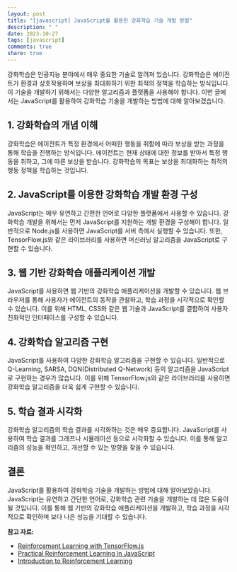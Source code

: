 ```yaml
---
layout: post
title: "[javascript] JavaScript를 활용한 강화학습 기술 개발 방법"
description: " "
date: 2023-10-27
tags: [javascript]
comments: true
share: true
---
```


강화학습은 인공지능 분야에서 매우 중요한 기술로 알려져 있습니다. 강화학습은 에이전트가 환경과 상호작용하며 보상을 최대화하기 위한 최적의 정책을 학습하는 방식입니다. 이 기술을 개발하기 위해서는 다양한 알고리즘과 플랫폼을 사용해야 합니다. 이번 글에서는 JavaScript를 활용하여 강화학습 기술을 개발하는 방법에 대해 알아보겠습니다.

## 1. 강화학습의 개념 이해
강화학습은 에이전트가 특정 환경에서 어떠한 행동을 취함에 따라 보상을 받는 과정을 통해 학습을 진행하는 방식입니다. 에이전트는 현재 상태에 대한 정보를 받아서 특정 행동을 취하고, 그에 따른 보상을 받습니다. 강화학습의 목표는 보상을 최대화하는 최적의 행동 정책을 학습하는 것입니다.

## 2. JavaScript를 이용한 강화학습 개발 환경 구성
JavaScript는 매우 유연하고 간편한 언어로 다양한 플랫폼에서 사용할 수 있습니다. 강화학습 개발을 위해서는 먼저 JavaScript를 지원하는 개발 환경을 구성해야 합니다. 일반적으로 Node.js를 사용하면 JavaScript를 서버 측에서 실행할 수 있습니다. 또한, TensorFlow.js와 같은 라이브러리를 사용하면 머신러닝 알고리즘을 JavaScript로 구현할 수 있습니다.

## 3. 웹 기반 강화학습 애플리케이션 개발
JavaScript를 사용하면 웹 기반의 강화학습 애플리케이션을 개발할 수 있습니다. 웹 브라우저를 통해 사용자가 에이전트의 동작을 관찰하고, 학습 과정을 시각적으로 확인할 수 있습니다. 이를 위해 HTML, CSS와 같은 웹 기술과 JavaScript를 결합하여 사용자 친화적인 인터페이스를 구성할 수 있습니다.

## 4. 강화학습 알고리즘 구현
JavaScript를 사용하여 다양한 강화학습 알고리즘을 구현할 수 있습니다. 일반적으로 Q-Learning, SARSA, DQN(Distributed Q-Network) 등의 알고리즘을 JavaScript로 구현하는 경우가 많습니다. 이를 위해 TensorFlow.js와 같은 라이브러리를 사용하면 강화학습 알고리즘을 더욱 쉽게 구현할 수 있습니다.

## 5. 학습 결과 시각화
강화학습 알고리즘의 학습 결과를 시각화하는 것은 매우 중요합니다. JavaScript를 사용하여 학습 결과를 그래프나 시뮬레이션 등으로 시각화할 수 있습니다. 이를 통해 알고리즘의 성능을 확인하고, 개선할 수 있는 방향을 찾을 수 있습니다.

## 결론
JavaScript를 활용하여 강화학습 기술을 개발하는 방법에 대해 알아보았습니다. JavaScript는 유연하고 간단한 언어로, 강화학습 관련 기술을 개발하는 데 많은 도움이 될 것입니다. 이를 통해 웹 기반의 강화학습 애플리케이션을 개발하고, 학습 과정을 시각적으로 확인하며 보다 나은 성능을 기대할 수 있습니다.

**참고 자료:**
- [Reinforcement Learning with TensorFlow.js](https://www.tensorflow.org/js/tutorials/reinforcement-learning)
- [Practical Reinforcement Learning in JavaScript](https://www.freecodecamp.org/news/practical-reinforcement-learning-in-javascript-part-i-reinforcement-learning-on-the-web-b1b9b2385d21/)
- [Introduction to Reinforcement Learning](https://towardsdatascience.com/introduction-to-reinforcement-learning-6c946d1d3fdf)